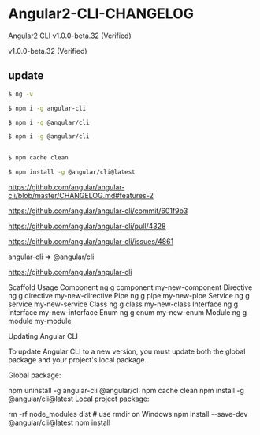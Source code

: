 # Angular2-CLI-CHANGELOG





Angular2  CLI v1.0.0-beta.32 (Verified)


v1.0.0-beta.32 (Verified)  

## update 

```sh
$ ng -v

$ npm i -g angular-cli

$ npm i -g @angular/cli

$ npm i -g @angular/cli


$ npm cache clean

$ npm install -g @angular/cli@latest


``` 


https://github.com/angular/angular-cli/blob/master/CHANGELOG.md#features-2

https://github.com/angular/angular-cli/commit/601f9b3

https://github.com/angular/angular-cli/pull/4328

https://github.com/angular/angular-cli/issues/4861







angular-cli => @angular/cli


https://github.com/angular/angular-cli




Scaffold    Usage
Component   ng g component my-new-component
Directive   ng g directive my-new-directive
Pipe    ng g pipe my-new-pipe
Service ng g service my-new-service
Class   ng g class my-new-class
Interface   ng g interface my-new-interface
Enum    ng g enum my-new-enum
Module  ng g module my-module




Updating Angular CLI

To update Angular CLI to a new version, you must update both the global package and your project's local package.

Global package:

npm uninstall -g angular-cli @angular/cli
npm cache clean
npm install -g @angular/cli@latest
Local project package:

rm -rf node_modules dist # use rmdir on Windows
npm install --save-dev @angular/cli@latest
npm install













